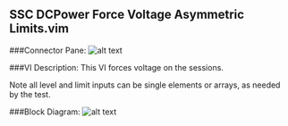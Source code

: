 ## **SSC DCPower Force Voltage Asymmetric Limits.vim**
###Connector Pane:
![alt text](/Instrument%20Control/DCPower/SSC%20DCPower/SSC%20DCPower%20Force%20Voltage%20Asymmetric%20Limits.vimc.png "SSC DCPower Force Voltage Asymmetric Limits.vim connector pane")

###VI Description:
This VI forces voltage on the sessions.

Note all level and limit inputs can be single elements or arrays, as needed by the test.

###Block Diagram:
![alt text](/Instrument%20Control/DCPower/SSC%20DCPower/SSC%20DCPower%20Force%20Voltage%20Asymmetric%20Limits.vimd.png "SSC DCPower Force Voltage Asymmetric Limits.vim block diagram")
